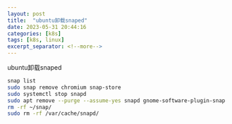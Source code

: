 ```yaml
---
layout: post
title:  "ubuntu卸载snaped"
date: 2023-05-31 20:44:16
categories: [k8s]
tags: [k8s, linux]
excerpt_separator: <!--more-->
---
```

ubuntu卸载snaped
<!--more-->

```bash
snap list
sudo snap remove chromium snap-store 
sudo systemctl stop snapd
sudo apt remove --purge --assume-yes snapd gnome-software-plugin-snap
rm -rf ~/snap/
sudo rm -rf /var/cache/snapd/ 
```